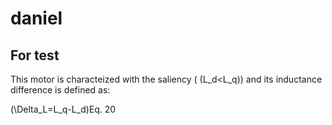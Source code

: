 # daniel

## For test

This motor is characteized with the saliency ( \(L_d<L_q\)) and its inductance difference is defined as:

\(\Delta_L=L_q-L_d\)Eq. 20
